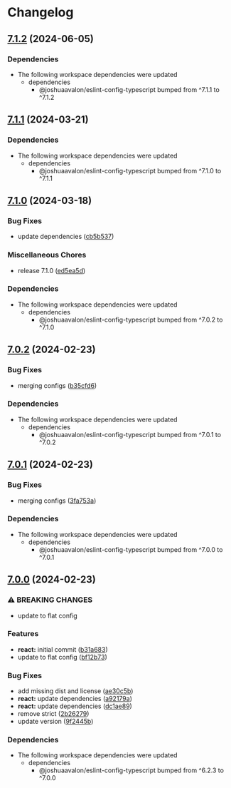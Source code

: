 # Changelog

## [7.1.2](https://github.com/joshuaavalon/eslint-config/compare/eslint-config-react-v7.1.1...eslint-config-react-v7.1.2) (2024-06-05)


### Dependencies

* The following workspace dependencies were updated
  * dependencies
    * @joshuaavalon/eslint-config-typescript bumped from ^7.1.1 to ^7.1.2

## [7.1.1](https://github.com/joshuaavalon/eslint-config/compare/eslint-config-react-v7.1.0...eslint-config-react-v7.1.1) (2024-03-21)


### Dependencies

* The following workspace dependencies were updated
  * dependencies
    * @joshuaavalon/eslint-config-typescript bumped from ^7.1.0 to ^7.1.1

## [7.1.0](https://github.com/joshuaavalon/eslint-config/compare/eslint-config-react-v7.0.2...eslint-config-react-v7.1.0) (2024-03-18)


### Bug Fixes

* update dependencies ([cb5b537](https://github.com/joshuaavalon/eslint-config/commit/cb5b537646be27ff6c96dc209dd6c90f480b9db0))


### Miscellaneous Chores

* release 7.1.0 ([ed5ea5d](https://github.com/joshuaavalon/eslint-config/commit/ed5ea5df4353becc47f1b6be6313aa814b05a315))


### Dependencies

* The following workspace dependencies were updated
  * dependencies
    * @joshuaavalon/eslint-config-typescript bumped from ^7.0.2 to ^7.1.0

## [7.0.2](https://github.com/joshuaavalon/eslint-config/compare/@joshuaavalon/eslint-config-v7.0.1...@joshuaavalon/eslint-config-react-v7.0.2) (2024-02-23)


### Bug Fixes

* merging configs ([b35cfd6](https://github.com/joshuaavalon/eslint-config/commit/b35cfd6d7055cf89b112aa7a6c30a82ee87a6a04))


### Dependencies

* The following workspace dependencies were updated
  * dependencies
    * @joshuaavalon/eslint-config-typescript bumped from ^7.0.1 to ^7.0.2

## [7.0.1](https://github.com/joshuaavalon/eslint-config/compare/@joshuaavalon/eslint-config-v7.0.0...@joshuaavalon/eslint-config-react-v7.0.1) (2024-02-23)


### Bug Fixes

* merging configs ([3fa753a](https://github.com/joshuaavalon/eslint-config/commit/3fa753ac1a29df3424df7ac5ab62378b67a05907))


### Dependencies

* The following workspace dependencies were updated
  * dependencies
    * @joshuaavalon/eslint-config-typescript bumped from ^7.0.0 to ^7.0.1

## [7.0.0](https://github.com/joshuaavalon/eslint-config/compare/@joshuaavalon/eslint-config-react-v6.0.8...@joshuaavalon/eslint-config-react-v7.0.0) (2024-02-23)


### ⚠ BREAKING CHANGES

* update to flat config

### Features

* **react:** initial commit ([b31a683](https://github.com/joshuaavalon/eslint-config/commit/b31a683b679a241869343a99687379a592ffd740))
* update to flat config ([bf12b73](https://github.com/joshuaavalon/eslint-config/commit/bf12b73e4e1c77f0389f37edbcca23719c72b1c6))


### Bug Fixes

* add missing dist and license ([ae30c5b](https://github.com/joshuaavalon/eslint-config/commit/ae30c5bcb1911bccbd32c764e3da8c772bf76ed1))
* **react:** update dependencies ([a92179a](https://github.com/joshuaavalon/eslint-config/commit/a92179a62954664237f4939c431b8172ddaaaf33))
* **react:** update dependencies ([dc1ae89](https://github.com/joshuaavalon/eslint-config/commit/dc1ae89bdfd578b335fffb87832d578b8ccadd3d))
* remove strict ([2b26279](https://github.com/joshuaavalon/eslint-config/commit/2b2627941e0361bd3f42b434e5f17c240ed039b1))
* update version ([9f2445b](https://github.com/joshuaavalon/eslint-config/commit/9f2445b0644399eeadf3dc145f8ec34db0a9545a))


### Dependencies

* The following workspace dependencies were updated
  * dependencies
    * @joshuaavalon/eslint-config-typescript bumped from ^6.2.3 to ^7.0.0
